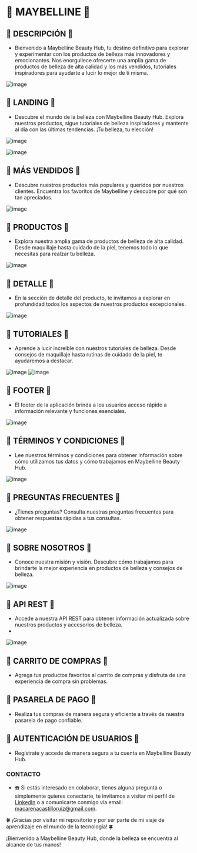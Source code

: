 # 💋 MAYBELLINE 💋
 
## 🌹 DESCRIPCIÓN 🌹
- Bienvenido a Maybelline Beauty Hub, tu destino definitivo para explorar y experimentar con los productos de belleza más innovadores y emocionantes. Nos enorgullece ofrecerte una amplia gama de productos de belleza de alta calidad y los más vendidos, tutoriales inspiradores para ayudarte a lucir lo mejor de ti misma.

![image](https://github.com/Age-NteK/MAYBELLYNE/assets/107895191/21d45037-3ddc-4d9c-8659-90719028d9ee)


## 🌹 LANDING 🌹
- Descubre el mundo de la belleza con Maybelline Beauty Hub. Explora nuestros productos, sigue tutoriales de belleza inspiradores y mantente al día con las últimas tendencias. ¡Tu belleza, tu elección!

![image](https://github.com/Age-NteK/MAYBELLYNE/assets/107895191/a48a1e39-a382-4a59-befa-a31137fa5a41)

![image](https://github.com/Age-NteK/MAYBELLYNE/assets/107895191/5ddc8742-3b32-4016-b0d6-0a3b65044b1d)

## 🌹 MÁS VENDIDOS 🌹
- Descubre nuestros productos más populares y queridos por nuestros clientes. Encuentra los favoritos de Maybelline y descubre por qué son tan apreciados.

![image](https://github.com/Age-NteK/MAYBELLYNE/assets/107895191/161434d7-02b4-4701-93f1-e68f94377a2b)

## 🌹 PRODUCTOS 🌹
- Explora nuestra amplia gama de productos de belleza de alta calidad. Desde maquillaje hasta cuidado de la piel, tenemos todo lo que necesitas para realzar tu belleza.

![image](https://github.com/Age-NteK/MAYBELLYNE/assets/107895191/d3dfb406-dd01-4beb-bd68-fac6984f70e9)

## 🌹 DETALLE 🌹
- En la sección de detalle del producto, te invitamos a explorar en profundidad todos los aspectos de nuestros productos excepcionales.

![image](https://github.com/Age-NteK/MAYBELLYNE/assets/107895191/a89eab4a-519c-494a-8218-d05c092ac1e3)


## 🌹 TUTORIALES 🌹
- Aprende a lucir increíble con nuestros tutoriales de belleza. Desde consejos de maquillaje hasta rutinas de cuidado de la piel, te ayudaremos a destacar.

![image](https://github.com/Age-NteK/MAYBELLYNE/assets/107895191/db19e9c0-3018-4fdc-8048-1f9cebda7149)
![image](https://github.com/Age-NteK/MAYBELLYNE/assets/107895191/2b638db6-c228-43a4-9104-c9a610454ec3)


## 🌹 FOOTER 🌹
- El footer de la aplicación brinda a los usuarios acceso rápido a información relevante y funciones esenciales. 

![image](https://github.com/Age-NteK/MAYBELLYNE/assets/107895191/ff014086-7218-4a05-8f57-43e796cb1f82)

## 🌹 TÉRMINOS Y CONDICIONES 🌹
- Lee nuestros términos y condiciones para obtener información sobre cómo utilizamos tus datos y cómo trabajamos en Maybelline Beauty Hub.

![image](https://github.com/Age-NteK/MAYBELLYNE/assets/107895191/6d8027ba-6323-4eb2-9d64-d7c893daa4d5)

## 🌹 PREGUNTAS FRECUENTES 🌹
- ¿Tienes preguntas? Consulta nuestras preguntas frecuentes para obtener respuestas rápidas a tus consultas.

![image](https://github.com/Age-NteK/MAYBELLYNE/assets/107895191/9aa75aab-1df0-405e-a637-37c48f821682)

## 🌹 SOBRE NOSOTROS 🌹
- Conoce nuestra misión y visión. Descubre cómo trabajamos para brindarte la mejor experiencia en productos de belleza y consejos de belleza.

![image](https://github.com/Age-NteK/MAYBELLYNE/assets/107895191/03d2b38c-3802-4e04-967e-ec7f5711ecd8)

## 🌹 API REST 🌹
- Accede a nuestra API REST para obtener información actualizada sobre nuestros productos y accesorios de belleza.
- 
![image](https://github.com/Age-NteK/MAYBELLYNE/assets/107895191/81ce9952-1696-422b-89b7-c3331a2fd1c5)


## 🌹 CARRITO DE COMPRAS 🌹
- Agrega tus productos favoritos al carrito de compras y disfruta de una experiencia de compra sin problemas.

## 🌹 PASARELA DE PAGO 🌹
- Realiza tus compras de manera segura y eficiente a través de nuestra pasarela de pago confiable.

## 🌹 AUTENTICACIÓN DE USUARIOS 🌹
- Regístrate y accede de manera segura a tu cuenta en Maybelline Beauty Hub.

### CONTACTO
- ☎️ Si estás interesado en colaborar, tienes alguna pregunta o simplemente quieres conectarte, te invitamos a visitar mi perfil de [LinkedIn](linkedin.com/in/macarena-castillo-366173288) o a comunicarte conmigo vía email: [macarenacastilloruiz@gmail.com](mailto:macarenacastilloruiz@gmail.com).

🍀 ¡Gracias por visitar mi repositorio y por ser parte de mi viaje de aprendizaje en el mundo de la tecnología! 🍀

¡Bienvenido a Maybelline Beauty Hub, donde la belleza se encuentra al alcance de tus manos!
